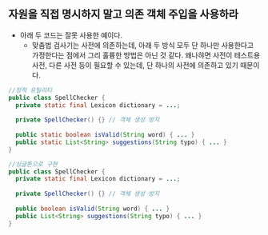 ## 자원을 직접 명시하지 말고 의존 객체 주입을 사용하라

- 아래 두 코드는 잘못 사용한 예이다.
  * 맞춤법 검사기는 사전에 의존하는데, 아래 두 방식 모두 단 하나만 사용한다고 가정한다는 점에서 그리 훌륭한 방법은 아닌 것 같다. 왜나햐면 사전이 테스트용 사전, 다른 사전 등이 필요할 수 있는데, 단 하나의 사전에 
  의존하고 있기 때문이다.

```java
//정적 유틸리티
public class SpellChecker {
  private static final Lexicon dictionary = ...; 
  
  private SpellChecker() {} // 객체 생성 방지
  
  public static boolean isValid(String word) { ... }
  public static List<String> suggestions(String typo) { ... } 
}
```

```java
//싱글톤으로 구현
public class SpellChecker {
  private static final Lexicon dictionary = ...; 
  
  private SpellChecker() {} // 객체 생성 방지
  
  public boolean isValid(String word) { ... }
  public List<String> suggestions(String typo) { ... } 
}
```

